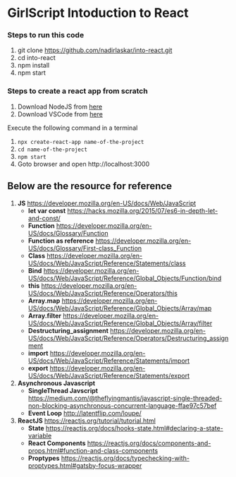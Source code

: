 # GirlScript Intoduction to React

### Steps to run this code

1. git clone https://github.com/nadirlaskar/into-react.git
2. cd into-react
3. npm install
4. npm start

### Steps to create a react app from scratch

1. Download NodeJS from [here](https://nodejs.org/en/download/)
2. Download VSCode from [here](https://code.visualstudio.com/download)

Execute the following command in a terminal

1. `npx create-react-app name-of-the-project`
2. `cd name-of-the-project`
3. `npm start`
4. Goto browser and open http://localhost:3000


## Below are the resource for reference

1. **JS** https://developer.mozilla.org/en-US/docs/Web/JavaScript
      * __let var const__ https://hacks.mozilla.org/2015/07/es6-in-depth-let-and-const/
      * __Function__ https://developer.mozilla.org/en-US/docs/Glossary/Function 
      * __Function as reference__ https://developer.mozilla.org/en-US/docs/Glossary/First-class_Function
      * __Class__ https://developer.mozilla.org/en-US/docs/Web/JavaScript/Reference/Statements/class
      * __Bind__ https://developer.mozilla.org/en-US/docs/Web/JavaScript/Reference/Global_Objects/Function/bind
      * __this__ https://developer.mozilla.org/en-US/docs/Web/JavaScript/Reference/Operators/this
      * __Array.map__ https://developer.mozilla.org/en-US/docs/Web/JavaScript/Reference/Global_Objects/Array/map
      * __Array.filter__ https://developer.mozilla.org/en-US/docs/Web/JavaScript/Reference/Global_Objects/Array/filter
      * __Destructuring_assignment__ https://developer.mozilla.org/en-US/docs/Web/JavaScript/Reference/Operators/Destructuring_assignment
      * __import__ https://developer.mozilla.org/en-US/docs/Web/JavaScript/Reference/Statements/import
      * __export__ https://developer.mozilla.org/en-US/docs/Web/JavaScript/Reference/Statements/export
2. **Asynchronous Javascript**
      * __SingleThread Javscript__ https://medium.com/@theflyingmantis/javascript-single-threaded-non-blocking-asynchronous-concurrent-language-ffae97c57bef
      * __Event Loop__ http://latentflip.com/loupe/
3. **ReactJS** https://reactjs.org/tutorial/tutorial.html
      * __State__ https://reactjs.org/docs/hooks-state.html#declaring-a-state-variable
      * __React Components__ https://reactjs.org/docs/components-and-props.html#function-and-class-components
      * __Proptypes__ https://reactjs.org/docs/typechecking-with-proptypes.html#gatsby-focus-wrapper
